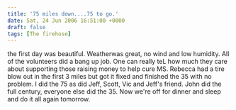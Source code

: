 ```yaml
---
title: '75 miles down....75 to go.'
date: Sat, 24 Jun 2006 16:51:00 +0000
draft: false
tags: [The firehose]
---
```


the first day was beautiful. Weatherwas great, no wind and low humidity. All of the volunteers did a bang up job. One can really teL how much they care about supporting those raising money to help cure MS. Rebecca had a tire blow out in the first 3 miles but got it fixed and finished the 35 with no problem. I did the 75 as did Jeff, Scott, Vic and Jeff's friend. John did the full century, everyone else did the 35. Now we're off for dinner and sleep and do it all again tomorrow.